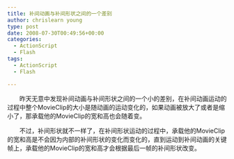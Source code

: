 ```yaml
---
title: 补间动画与补间形状之间的一个差别
author: chrislearn young
type: post
date: 2008-07-30T00:49:56+00:00
categories:
  - ActionScript
  - Flash
tags:
  - ActionScript
  - Flash

---
```

　　昨天无意中发现补间动画与补间形状之间的一个小的差别，在补间动画运动的过程中整个MovieClip的大小是随动画的运动变化的，如果动画被放大了或者是缩小了，那承载他的MovieClip的宽和高也会随着变。
  
  <!--more-->
　　不过，补间形状就不一样了，在补间形状运动的过程中，承载他的MovieClip的宽和高是不会因为内部的补间形状的变化而变化的，直到运动到补间动画的关键帧上，承载他的MovieClip的宽和高才会根据最后一帧的补间形状改变。